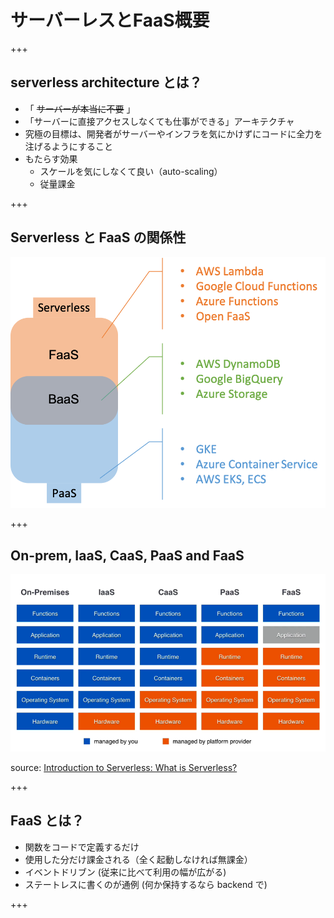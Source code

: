 # サーバーレスとFaaS概要

+++

## serverless architecture とは？
- 「 ~~サーバーが本当に不要~~ 」
- 「サーバーに直接アクセスしなくても仕事ができる」アーキテクチャ
- 究極の目標は、開発者がサーバーやインフラを気にかけずにコードに全力を注げるようにすること
- もたらす効果
    - スケールを気にしなくて良い（auto-scaling）
    - 従量課金

+++

## Serverless と FaaS の関係性

![serverless_and_faas](presentation/assets/img/serverless_and_faas.png)

+++

## On-prem, IaaS, CaaS, PaaS and FaaS

![faas_comparison](presentation/assets/img/faas_comparison.png)

source: [Introduction to Serverless: What is Serverless?](https://www.youtube.com/watch?v=4caavWtJLfc&feature=share)

+++

## FaaS とは？
- 関数をコードで定義するだけ
- 使用した分だけ課金される（全く起動しなければ無課金）
- イベントドリブン (従来に比べて利用の幅が広がる)
- ステートレスに書くのが通例 (何か保持するなら backend で)

+++
